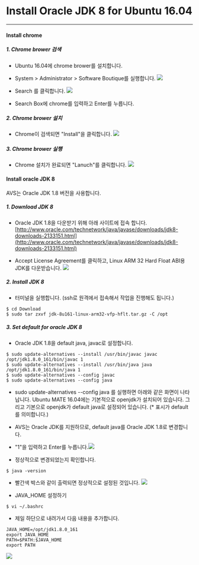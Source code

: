 # Install Oracle JDK 8 for Ubuntu 16.04

---

#### Install chrome 

##### 1. Chrome brower 검색
- Ubuntu 16.04에 chrome brower를 설치합니다. 
- System &gt; Administrator &gt; Software Boutique를 실행합니다.
![](/assets/avs_setup_step_1.jpg)

- Search 를 클릭합니다.
![](/assets/avs_setup_step_2.jpg)
- Search Box에 chrome를 입력하고 Enter를 누릅니다. 

##### 2. Chrome brower 설치
- Chrome이 검색되면 "Install"을 클릭합니다.
![](/assets/avs_setup_step_3.jpg)

##### 3. Chrome brower 실행
- Chrome 설치가 완료되면 "Lanuch"를 클릭합니다.
![](/assets/avs_setup_step_4.jpg)

#### Install oracle JDK 8
AVS는 Oracle JDK 1.8 버전을 사용합니다.

##### 1. Download JDK 8
- Oracle JDK 1.8을 다운받기 위해 아래 사이트에 접속 합니다.
[http://www.oracle.com/technetwork/java/javase/downloads/jdk8-downloads-2133151.html](http://www.oracle.com/technetwork/java/javase/downloads/jdk8-downloads-2133151.html)

- Accept License Agreement를 클릭하고, Linux ARM 32 Hard Float ABI용 JDK를 다운받습니다.
![](/assets/avs_setup_step_5.jpg)

##### 2. Install JDK 8
- 터미널을 실행합니다. \(ssh로 원격에서 접속해서 작업을 진행해도 됩니다.\)
```
$ cd Download
$ sudo tar zxvf jdk-8u161-linux-arm32-vfp-hflt.tar.gz -C /opt
```

##### 3. Set default for oracle JDK 8
- Oracle JDK 1.8을 default java, javac로 설정합니다.
```
$ sudo update-alternatives --install /usr/bin/javac javac /opt/jdk1.8.0_161/bin/javac 1
$ sudo update-alternatives --install /usr/bin/java java /opt/jdk1.8.0_161/bin/java 1
$ sudo update-alternatives --config javac
$ sudo update-alternatives --config java
```
- sudo update-alternatives --config java 를 실행하면 아래와 같은 화면이 나타납니다. Ubuntu MATE 16.04에는 기본적으로 openjdk가 설치되어 있습니다. 그리고 기본으로 openjdk가 default java로 설정되어 있습니다. \(\* 표시가 default를 의미합니다.\)

- AVS는 Oracle JDK를 지원하므로, default java를 Oracle JDK 1.8로 변경합니다.

- "1"을 입력하고 Enter를 누릅니다.![](/assets/avs_setup_step_6.jpg)

- 정상적으로 변경되었는지 확인합니다.
```
$ java -version
```

- 빨간색 박스와 같이 출력되면 정상적으로 설정된 것입니다.
![](/assets/avs_setup_step_7.jpg)

- JAVA\_HOME 설정하기
```
$ vi ~/.bashrc
```

- 제일 하단으로 내려가서 다음 내용을 추가합니다.
```
JAVA_HOME=/opt/jdk1.8.0_161
export JAVA_HOME
PATH=$PATH:$JAVA_HOME
export PATH
```
![](/assets/avs_setup_step_8.jpg)
